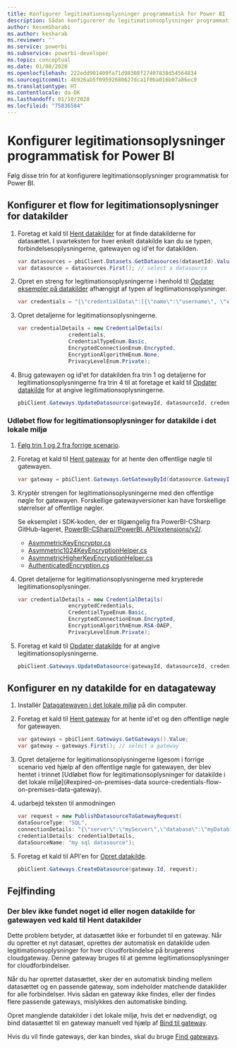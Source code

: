 ```yaml
---
title: Konfigurer legitimationsoplysninger programmatisk for Power BI
description: Sådan konfigurerer du legitimationsoplysninger programmatisk for Power BI med henblik på automatisering
author: KesemSharabi
ms.author: kesharab
ms.reviewer: ''
ms.service: powerbi
ms.subservice: powerbi-developer
ms.topic: conceptual
ms.date: 01/08/2020
ms.openlocfilehash: 222edd901409fa71d98308f27407838d54564834
ms.sourcegitcommit: 4b926ab5f09592680627dca1f0ba016b07a86ec0
ms.translationtype: HT
ms.contentlocale: da-DK
ms.lasthandoff: 01/10/2020
ms.locfileid: "75836584"
---
```

# <a name="configure-credentials-programmatically-for-power-bi"></a>Konfigurer legitimationsoplysninger programmatisk for Power BI

Følg disse trin for at konfigurere legitimationsoplysninger programmatisk for Power BI.

## <a name="configure-a-credential-flow-for-data-sources"></a>Konfigurer et flow for legitimationsoplysninger for datakilder

1. Foretag et kald til [Hent datakilder](https://docs.microsoft.com/rest/api/power-bi/datasets/getdatasourcesingroup) for at finde datakilderne for datasættet. I svarteksten for hver enkelt datakilde kan du se typen, forbindelsesoplysningerne, gatewayen og id'et for datakilden.

    ```csharp
    var datasources = pbiClient.Datasets.GetDatasources(datasetId).Value;
    var datasource = datasources.First(); // select a datasource
    ```

2. Opret en streng for legitimationsoplysningerne i henhold til [Opdater eksempler på datakilder](https://docs.microsoft.com/rest/api/power-bi/gateways/updatedatasource) afhængigt af typen af legitimationsoplysninger.

    ```csharp
    var credentials = "{\"credentialData\":[{\"name\":\"username\", \"value\":\"john\"},{\"name\":\"password\", \"value\":\"*****\"}]}";
    ```

3. Opret detaljerne for legitimationsoplysningerne.

    ```csharp
    var credentialDetails = new CredentialDetails(
                    credentials,
                    CredentialTypeEnum.Basic,
                    EncryptedConnectionEnum.Encrypted,
                    EncryptionAlgorithmEnum.None,
                    PrivacyLevelEnum.Private);
    ```

4. Brug gatewayen og id'et for datakilden fra trin 1 og detaljerne for legitimationsoplysningerne fra trin 4 til at foretage et kald til [Opdater datakilde](https://docs.microsoft.com/rest/api/power-bi/gateways/updatedatasource) for at angive legitimationsoplysningerne.

    ```csharp
    pbiClient.Gateways.UpdateDatasource(gatewayId, datasourceId, credentialDetails);
    ```

### <a name="expired-on-premises-data-source-credentials-flow"></a>Udløbet flow for legitimationsoplysninger for datakilde i det lokale miljø

1. [Følg trin 1 og 2 fra forrige scenario](#configure-a-credential-flow-for-data-sources).

2. Foretag et kald til [Hent gateway](https://docs.microsoft.com/rest/api/power-bi/gateways/getgateways) for at hente den offentlige nøgle til gatewayen.

    ```csharp
    var gateway = pbiClient.Gateways.GetGatewayById(datasource.GatewayId);
    ```

3. Kryptér strengen for legitimationsoplysningerne med den offentlige nøgle for gatewayen. Forskellige gatewayversioner kan have forskellige størrelser af offentlige nøgler.
    
    Se eksemplet i SDK-koden, der er tilgængelig fra PowerBI-CSharp GitHub-lageret, [PowerBI-CSharp//PowerBI. API/extensions/v2/](https://github.com/microsoft/PowerBI-CSharp/tree/master/sdk/PowerBI.Api/Extensions/V2).
    * [AsymmetricKeyEncryptor.cs](https://github.com/microsoft/PowerBI-CSharp/blob/master/sdk/PowerBI.Api/Extensions/V2/AsymmetricKeyEncryptor.cs)
    * [Asymmetric1024KeyEncryptionHelper.cs](https://github.com/microsoft/PowerBI-CSharp/blob/master/sdk/PowerBI.Api/Extensions/V2/Asymmetric1024KeyEncryptionHelper.cs)
    * [AsymmetricHigherKeyEncryptionHelper.cs](https://github.com/microsoft/PowerBI-CSharp/blob/master/sdk/PowerBI.Api/Extensions/V2/AsymmetricHigherKeyEncryptionHelper.cs)
    * [AuthenticatedEncryption.cs](https://github.com/microsoft/PowerBI-CSharp/blob/master/sdk/PowerBI.Api/Extensions/V2/AuthenticatedEncryption.cs)

4. Opret detaljerne for legitimationsoplysningerne med krypterede legitimationsoplysninger.

    ```csharp
    var credentialDetails = new CredentialDetails(
                    encryptedCredentials,
                    CredentialTypeEnum.Basic,
                    EncryptedConnectionEnum.Encrypted,
                    EncryptionAlgorithmEnum.RSA-OAEP,
                    PrivacyLevelEnum.Private);
    ```

5. Foretag et kald til [Opdater datakilde](https://docs.microsoft.com/rest/api/power-bi/gateways/updatedatasource) for at angive legitimationsoplysningerne.

    ```csharp
    pbiClient.Gateways.UpdateDatasource(gatewayId, datasourceId, credentialDetails);
    ```

## <a name="configure-a-new-data-source-for-a-data-gateway"></a>Konfigurer en ny datakilde for en datagateway

1. Installér [Datagatewayen i det lokale miljø](https://powerbi.microsoft.com/gateway/) på din computer.

2. Foretag et kald til [Hent gateway](https://docs.microsoft.com/rest/api/power-bi/gateways/getgateways) for at hente id'et og den offentlige nøgle for gatewayen.

    ```csharp
    var gateways = pbiClient.Gateways.GetGateways().Value;
    var gateway = gateways.First(); // select a gateway
    ```

3. Opret detaljerne for legitimationsoplysningerne ligesom i forrige scenario ved hjælp af den offentlige nøgle for gatewayen, der blev hentet i trinnet [Udløbet flow for legitimationsoplysninger for datakilde i det lokale miljø](#expired-on-premises-data source-credentials-flow-on-premises-data-gateway).

4. udarbejd teksten til anmodningen

    ```csharp
    var request = new PublishDatasourceToGatewayRequest(
    dataSourceType: "SQL",
    connectionDetails: "{\"server\":\"myServer\",\"database\":\"myDatabase\"}",
    credentialDetails: credentialDetails,
    dataSourceName: "my sql datasource");
    ```

5. Foretag et kald til API'en for [Opret datakilde](https://docs.microsoft.com/rest/api/power-bi/gateways/createdatasource).

    ```csharp
    pbiClient.Gateways.CreateDatasource(gateway.Id, request);
    ```

## <a name="troubleshooting"></a>Fejlfinding

### <a name="no-gateway-and-data-source-id-found-when-calling-get-data-sources"></a>Der blev ikke fundet noget id eller nogen datakilde for gatewayen ved kald til Hent datakilder

Dette problem betyder, at datasættet ikke er forbundet til en gateway. Når du opretter et nyt datasæt, oprettes der automatisk en datakilde uden legitimationsoplysninger for hver cloudforbindelse på brugerens cloudgateway. Denne gateway bruges til at gemme legitimationsoplysninger for cloudforbindelser.

Når du har oprettet datasættet, sker der en automatisk binding mellem datasættet og en passende gateway, som indeholder matchende datakilder for alle forbindelser. Hvis sådan en gateway ikke findes, eller der findes flere passende gateways, mislykkes den automatiske binding.

Opret manglende datakilder i det lokale miljø, hvis det er nødvendigt, og bind datasættet til en gateway manuelt ved hjælp af [Bind til gateway](https://docs.microsoft.com/rest/api/power-bi/datasets/bindtogateway).

Hvis du vil finde gateways, der kan bindes, skal du bruge [Find gateways](https://docs.microsoft.com/rest/api/power-bi/datasets/discovergateways).